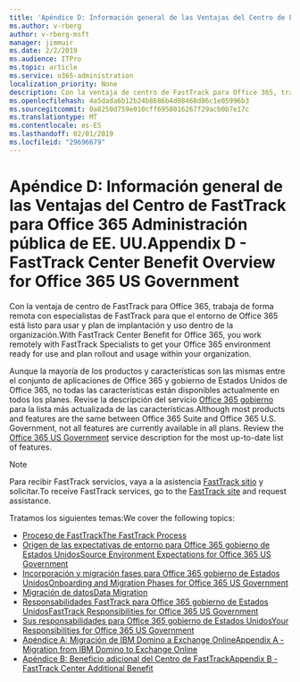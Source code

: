 ```yaml
---
title: 'Apéndice D: Información general de las Ventajas del Centro de FastTrack para Office 365 Administración pública de EE. UU.'
ms.author: v-rberg
author: v-rberg-msft
manager: jimmuir
ms.date: 2/2/2019
ms.audience: ITPro
ms.topic: article
ms.service: o365-administration
localization_priority: None
description: Con la ventaja de centro de FastTrack para Office 365, trabaja de forma remota con especialistas de FastTrack para que el entorno de Office 365 está listo para usar y plan de implantación y uso dentro de la organización.
ms.openlocfilehash: 4a5dada6b12b24b8686b4d08468d86c1e05996b3
ms.sourcegitcommit: 0a8250d759e010cff6958016267f29acb0b7e17c
ms.translationtype: MT
ms.contentlocale: es-ES
ms.lasthandoff: 02/01/2019
ms.locfileid: "29696679"
---
```

# <a name="appendix-d---fasttrack-center-benefit-overview-for-office-365-us-government"></a><span data-ttu-id="46902-103">Apéndice D: Información general de las Ventajas del Centro de FastTrack para Office 365 Administración pública de EE. UU.</span><span class="sxs-lookup"><span data-stu-id="46902-103">Appendix D - FastTrack Center Benefit Overview for Office 365 US Government</span></span>

<span data-ttu-id="46902-104">Con la ventaja de centro de FastTrack para Office 365, trabaja de forma remota con especialistas de FastTrack para que el entorno de Office 365 está listo para usar y plan de implantación y uso dentro de la organización.</span><span class="sxs-lookup"><span data-stu-id="46902-104">With FastTrack Center Benefit for Office 365, you work remotely with FastTrack Specialists to get your Office 365 environment ready for use and plan rollout and usage within your organization.</span></span> 
  
<span data-ttu-id="46902-p101">Aunque la mayoría de los productos y características son las mismas entre el conjunto de aplicaciones de Office 365 y gobierno de Estados Unidos de Office 365, no todas las características están disponibles actualmente en todos los planes. Revise la descripción del servicio [Office 365 gobierno](https://aka.ms/aboutgovcloud) para la lista más actualizada de las características.</span><span class="sxs-lookup"><span data-stu-id="46902-p101">Although most products and features are the same between Office 365 Suite and Office 365 U.S. Government, not all features are currently available in all plans. Review the [Office 365 US Government](https://aka.ms/aboutgovcloud) service description for the most up-to-date list of features.</span></span>

> [!NOTE]
> <span data-ttu-id="46902-107">Para recibir FastTrack servicios, vaya a la asistencia [FastTrack sitio](https://go.microsoft.com/fwlink/?linkid=780698) y solicitar.</span><span class="sxs-lookup"><span data-stu-id="46902-107">To receive FastTrack services, go to the [FastTrack site](https://go.microsoft.com/fwlink/?linkid=780698) and request assistance.</span></span>  

<span data-ttu-id="46902-108">Tratamos los siguientes temas:</span><span class="sxs-lookup"><span data-stu-id="46902-108">We cover the following topics:</span></span>
- [<span data-ttu-id="46902-109">Proceso de FastTrack</span><span class="sxs-lookup"><span data-stu-id="46902-109">The FastTrack Process</span></span>](O365-fasttrack-process.md) 
- [<span data-ttu-id="46902-110">Origen de las expectativas de entorno para Office 365 gobierno de Estados Unidos</span><span class="sxs-lookup"><span data-stu-id="46902-110">Source Environment Expectations for Office 365 US Government</span></span>](US-Gov-appendix-source-environment-expectations.md)   
- [<span data-ttu-id="46902-111">Incorporación y migración fases para Office 365 gobierno de Estados Unidos</span><span class="sxs-lookup"><span data-stu-id="46902-111">Onboarding and Migration Phases for Office 365 US Government</span></span>](US-Gov-appendix-onboarding-and-migration.md)
- [<span data-ttu-id="46902-112">Migración de datos</span><span class="sxs-lookup"><span data-stu-id="46902-112">Data Migration</span></span>](O365-data-migration.md)    
- [<span data-ttu-id="46902-113">Responsabilidades FastTrack para Office 365 gobierno de Estados Unidos</span><span class="sxs-lookup"><span data-stu-id="46902-113">FastTrack Responsibilities for Office 365 US Government</span></span>](US-Gov-appendix-fasttrack-responsibilities.md)   
- [<span data-ttu-id="46902-114">Sus responsabilidades para Office 365 gobierno de Estados Unidos</span><span class="sxs-lookup"><span data-stu-id="46902-114">Your Responsibilities for Office 365 US Government</span></span>](US-Gov-appendix-your-responsibilities.md) 
- [<span data-ttu-id="46902-115">Apéndice A: Migración de IBM Domino a Exchange Online</span><span class="sxs-lookup"><span data-stu-id="46902-115">Appendix A - Migration from IBM Domino to Exchange Online</span></span>](O365-from-ibm-domino-to-exchange-online.md)   
- [<span data-ttu-id="46902-116">Apéndice B: Beneficio adicional del Centro de FastTrack</span><span class="sxs-lookup"><span data-stu-id="46902-116">Appendix B - FastTrack Center Additional Benefit</span></span>](O365-fasttrack-additional-benefits.md)


